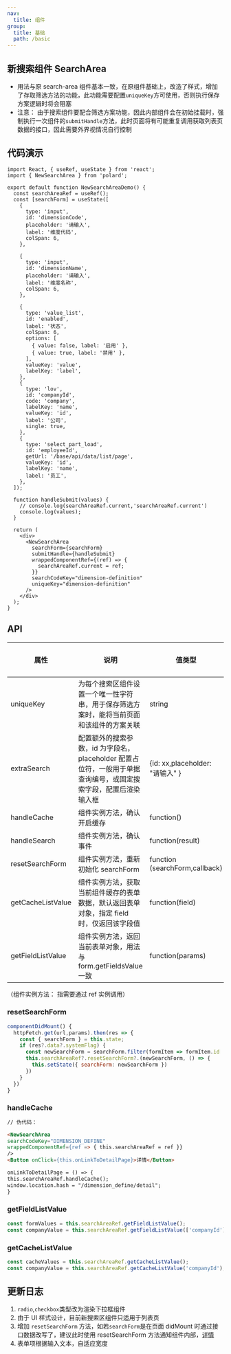```yaml
---
nav:
  title: 组件
group:
  title: 基础
  path: /basic
---
```


## 新搜索组件 SearchArea

- 用法与原 search-area 组件基本一致，在原组件基础上，改造了样式，增加了存取筛选方法的功能，此功能需要配置`uniqueKey`方可使用，否则执行保存方案逻辑时将会阻塞
- 注意： 由于搜索组件要配合筛选方案功能，因此内部组件会在初始挂载时，强制执行一次组件的`submitHandle`方法，此时页面将有可能重复调用获取列表页数据的接口，因此需要外界视情况自行控制

## 代码演示

```tsx
import React, { useRef, useState } from 'react';
import { NewSearchArea } from 'polard';

export default function NewSearchAreaDemo() {
  const searchAreaRef = useRef();
  const [searchForm] = useState([
    {
      type: 'input',
      id: 'dimensionCode',
      placeholder: '请输入',
      label: '维度代码',
      colSpan: 6,
    },

    {
      type: 'input',
      id: 'dimensionName',
      placeholder: '请输入',
      label: '维度名称',
      colSpan: 6,
    },

    {
      type: 'value_list',
      id: 'enabled',
      label: '状态',
      colSpan: 6,
      options: [
        { value: false, label: '启用' },
        { value: true, label: '禁用' },
      ],
      valueKey: 'value',
      labelKey: 'label',
    },
    {
      type: 'lov',
      id: 'companyId',
      code: 'company',
      labelKey: 'name',
      valueKey: 'id',
      label: '公司',
      single: true,
    },
    {
      type: 'select_part_load',
      id: 'employeeId',
      getUrl: '/base/api/data/list/page',
      valueKey: 'id',
      labelKey: 'name',
      label: '员工',
    },
  ]);

  function handleSubmit(values) {
    // console.log(searchAreaRef.current,'searchAreaRef.current')
    console.log(values);
  }

  return (
    <div>
      <NewSearchArea
        searchForm={searchForm}
        submitHandle={handleSubmit}
        wrappedComponentRef={(ref) => {
          searchAreaRef.current = ref;
        }}
        searchCodeKey="dimension-definition"
        uniqueKey="dimension-definition"
      />
    </div>
  );
}
```

## API

| 属性              | 说明                                                                                                            | 值类型                          | 默认值 |
| ----------------- | --------------------------------------------------------------------------------------------------------------- | ------------------------------- | ------ |
| uniqueKey         | 为每个搜索区组件设置一个唯一性字符串，用于保存筛选方案时，能将当前页面和该组件的方案关联                        | string                          | -      |
| extraSearch       | 配置额外的搜索参数，id 为字段名，placeholder 配置占位符，一般用于单据查询编号，或固定搜索字段，配置后渲染输入框 | {id: xx,placeholder: "请输入" } | -      |
| handleCache       | 组件实例方法，确认开启缓存                                                                                      | function()                      | -      |
| handleSearch      | 组件实例方法，确认事件                                                                                          | function(result)                | -      |
| resetSearchForm   | 组件实例方法，重新初始化 searchForm                                                                             | function (searchForm,callback)  | -      |
| getCacheListValue | 组件实例方法，获取当前组件缓存的表单数据，默认返回表单对象，指定 field 时，仅返回该字段值                       | function(field)                 | -      |
| getFieldListValue | 组件实例方法，返回当前表单对象，用法与 form.getFieldsValue 一致                                                 | function(params)                | -      |

（组件实例方法： 指需要通过 ref 实例调用）

### <a id="reset-search-form">resetSearchForm</a>

```js
componentDidMount() {
  httpFetch.get(url,params).then(res => {
    const { searchForm } = this.state;
    if (res?.data?.systemFlag) {
      const newSearchForm = searchForm.filter(formItem => formItem.id !== 'companyId');
      this.searchAreaRef?.resetSearchForm?.(newSearchForm, () => {
        this.setState({ searchForm: newSearchForm })
      })
    }
  })
}
```

### handleCache

```markdown
// 伪代码：

<NewSearchArea
searchCodeKey="DIMENSION_DEFINE"
wrappedComponentRef={ref => { this.searchAreaRef = ref }}
/>
<Button onClick={this.onLinkToDetailPage}>详情</Button>

onLinkToDetailPage = () => {
this.searchAreaRef.handleCache();
window.location.hash = "/dimension_define/detail";
}
```

### getFieldListValue

```js
const formValues = this.searchAreaRef.getFieldListValue();
const companyValue = this.searchAreaRef.getFieldListValue(['companyId']);
```

### getCacheListValue

```js
const cacheValues = this.searchAreaRef.getCacheListValue();
const companyValue = this.searchAreaRef.getCacheListValue('companyId');
```

## 更新日志

1. `radio`,`checkbox`类型改为渲染下拉框组件
2. 由于 UI 样式设计，目前新搜索区组件只适用于列表页
3. 增加 `resetSearchForm` 方法，如若`searchForm`是在页面 didMount 时通过接口数据改写了，建议此时使用 resetSearchForm 方法通知组件内部，[详情](#reset-search-form)
4. 表单项根据输入文本，自适应宽度
